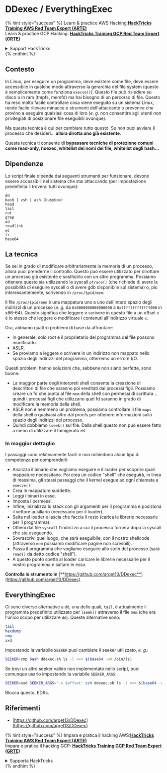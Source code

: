 # DDexec / EverythingExec

{% hint style="success" %}
Learn & practice AWS Hacking:<img src="/.gitbook/assets/arte.png" alt="" data-size="line">[**HackTricks Training AWS Red Team Expert (ARTE)**](https://training.hacktricks.xyz/courses/arte)<img src="/.gitbook/assets/arte.png" alt="" data-size="line">\
Learn & practice GCP Hacking: <img src="/.gitbook/assets/grte.png" alt="" data-size="line">[**HackTricks Training GCP Red Team Expert (GRTE)**<img src="/.gitbook/assets/grte.png" alt="" data-size="line">](https://training.hacktricks.xyz/courses/grte)

<details>

<summary>Support HackTricks</summary>

* Check the [**subscription plans**](https://github.com/sponsors/carlospolop)!
* **Join the** 💬 [**Discord group**](https://discord.gg/hRep4RUj7f) or the [**telegram group**](https://t.me/peass) or **follow** us on **Twitter** 🐦 [**@hacktricks\_live**](https://twitter.com/hacktricks\_live)**.**
* **Share hacking tricks by submitting PRs to the** [**HackTricks**](https://github.com/carlospolop/hacktricks) and [**HackTricks Cloud**](https://github.com/carlospolop/hacktricks-cloud) github repos.

</details>
{% endhint %}

## Contesto

In Linux, per eseguire un programma, deve esistere come file, deve essere accessibile in qualche modo attraverso la gerarchia del file system (questo è semplicemente come funziona `execve()`). Questo file può risiedere su disco o in ram (tmpfs, memfd) ma hai bisogno di un percorso di file. Questo ha reso molto facile controllare cosa viene eseguito su un sistema Linux, rende facile rilevare minacce e strumenti dell'attaccante o prevenire che provino a eseguire qualsiasi cosa di loro (_e. g._ non consentire agli utenti non privilegiati di posizionare file eseguibili ovunque).

Ma questa tecnica è qui per cambiare tutto questo. Se non puoi avviare il processo che desideri... **allora dirotta uno già esistente**.

Questa tecnica ti consente di **bypassare tecniche di protezione comuni come read-only, noexec, whitelist dei nomi dei file, whitelist degli hash...**

## Dipendenze

Lo script finale dipende dai seguenti strumenti per funzionare, devono essere accessibili nel sistema che stai attaccando (per impostazione predefinita li troverai tutti ovunque):
```
dd
bash | zsh | ash (busybox)
head
tail
cut
grep
od
readlink
wc
tr
base64
```
## La tecnica

Se sei in grado di modificare arbitrariamente la memoria di un processo, allora puoi prenderne il controllo. Questo può essere utilizzato per dirottare un processo già esistente e sostituirlo con un altro programma. Possiamo ottenere questo sia utilizzando la syscall `ptrace()` (che richiede di avere la possibilità di eseguire syscall o di avere gdb disponibile sul sistema) o, più interessantemente, scrivendo in `/proc/$pid/mem`.

Il file `/proc/$pid/mem` è una mappatura uno a uno dell'intero spazio degli indirizzi di un processo (_e. g._ da `0x0000000000000000` a `0x7ffffffffffff000` in x86-64). Questo significa che leggere o scrivere in questo file a un offset `x` è lo stesso che leggere o modificare i contenuti all'indirizzo virtuale `x`.

Ora, abbiamo quattro problemi di base da affrontare:

* In generale, solo root e il proprietario del programma del file possono modificarlo.
* ASLR.
* Se proviamo a leggere o scrivere in un indirizzo non mappato nello spazio degli indirizzi del programma, otterremo un errore I/O.

Questi problemi hanno soluzioni che, sebbene non siano perfette, sono buone:

* La maggior parte degli interpreti shell consente la creazione di descrittori di file che saranno poi ereditati dai processi figli. Possiamo creare un fd che punta al file `mem` della shell con permessi di scrittura... quindi i processi figli che utilizzano quel fd saranno in grado di modificare la memoria della shell.
* ASLR non è nemmeno un problema, possiamo controllare il file `maps` della shell o qualsiasi altro dal procfs per ottenere informazioni sullo spazio degli indirizzi del processo.
* Quindi dobbiamo `lseek()` sul file. Dalla shell questo non può essere fatto a meno di utilizzare il famigerato `dd`.

### In maggior dettaglio

I passaggi sono relativamente facili e non richiedono alcun tipo di competenza per comprenderli:

* Analizza il binario che vogliamo eseguire e il loader per scoprire quali mappature necessitano. Poi crea un codice "shell" che eseguirà, in linea di massima, gli stessi passaggi che il kernel esegue ad ogni chiamata a `execve()`:
* Crea le mappature suddette.
* Leggi i binari in esse.
* Imposta i permessi.
* Infine, inizializza lo stack con gli argomenti per il programma e posiziona il vettore ausiliario (necessario per il loader).
* Salta nel loader e lascia che faccia il resto (carica le librerie necessarie per il programma).
* Ottieni dal file `syscall` l'indirizzo a cui il processo tornerà dopo la syscall che sta eseguendo.
* Sovrascrivi quel luogo, che sarà eseguibile, con il nostro shellcode (attraverso `mem` possiamo modificare pagine non scrivibili).
* Passa il programma che vogliamo eseguire allo stdin del processo (sarà `read()` da detto codice "shell").
* A questo punto spetta al loader caricare le librerie necessarie per il nostro programma e saltare in esso.

**Controlla lo strumento in** [**https://github.com/arget13/DDexec**](https://github.com/arget13/DDexec)

## EverythingExec

Ci sono diverse alternative a `dd`, una delle quali, `tail`, è attualmente il programma predefinito utilizzato per `lseek()` attraverso il file `mem` (che era l'unico scopo per utilizzare `dd`). Queste alternative sono:
```bash
tail
hexdump
cmp
xxd
```
Impostando la variabile `SEEKER` puoi cambiare il seeker utilizzato, _e. g._:
```bash
SEEKER=cmp bash ddexec.sh ls -l <<< $(base64 -w0 /bin/ls)
```
Se trovi un altro seeker valido non implementato nello script, puoi comunque usarlo impostando la variabile `SEEKER_ARGS`:
```bash
SEEKER=xxd SEEKER_ARGS='-s $offset' zsh ddexec.sh ls -l <<< $(base64 -w0 /bin/ls)
```
Blocca questo, EDRs.

## Riferimenti
* [https://github.com/arget13/DDexec](https://github.com/arget13/DDexec)

{% hint style="success" %}
Impara e pratica il hacking AWS:<img src="/.gitbook/assets/arte.png" alt="" data-size="line">[**HackTricks Training AWS Red Team Expert (ARTE)**](https://training.hacktricks.xyz/courses/arte)<img src="/.gitbook/assets/arte.png" alt="" data-size="line">\
Impara e pratica il hacking GCP: <img src="/.gitbook/assets/grte.png" alt="" data-size="line">[**HackTricks Training GCP Red Team Expert (GRTE)**<img src="/.gitbook/assets/grte.png" alt="" data-size="line">](https://training.hacktricks.xyz/courses/grte)

<details>

<summary>Supporta HackTricks</summary>

* Controlla i [**piani di abbonamento**](https://github.com/sponsors/carlospolop)!
* **Unisciti al** 💬 [**gruppo Discord**](https://discord.gg/hRep4RUj7f) o al [**gruppo telegram**](https://t.me/peass) o **seguici** su **Twitter** 🐦 [**@hacktricks\_live**](https://twitter.com/hacktricks\_live)**.**
* **Condividi trucchi di hacking inviando PR ai** [**HackTricks**](https://github.com/carlospolop/hacktricks) e [**HackTricks Cloud**](https://github.com/carlospolop/hacktricks-cloud) repos su github.

</details>
{% endhint %}
